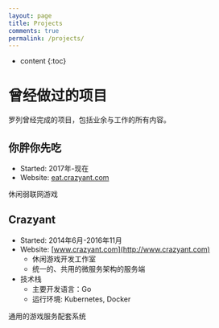 ```yaml
---
layout: page
title: Projects
comments: true
permalink: /projects/
---
```


* content
{:toc}

# 曾经做过的项目
罗列曾经完成的项目，包括业余与工作的所有内容。

## 你胖你先吃
* Started: 2017年-现在
* Website: [eat.crazyant.com](http://eat.crazyant.com)

休闲弱联网游戏

## Crazyant
* Started: 2014年6月-2016年11月
* Website: [www.crazyant.com](http://www.crazyant.com)
   * 休闲游戏开发工作室
   * 统一的、共用的微服务架构的服务端
* 技术栈
   * 主要开发语言：Go
   * 运行环境: Kubernetes, Docker

通用的游戏服务配套系统
